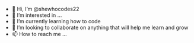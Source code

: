 - 👋 Hi, I’m @shewhocodes22
- 👀 I’m interested in ...
- 🌱 I’m currently learning how to code
- 💞️ I’m looking to collaborate on anything that will help me learn and grow
- 📫 How to reach me ...

<!---
shewhocodes22/shewhocodes22 is a ✨ special ✨ repository because its `README.md` (this file) appears on your GitHub profile.
You can click the Preview link to take a look at your changes.
--->
